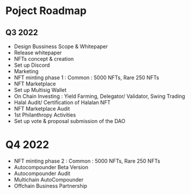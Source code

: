 # Poject Roadmap

## Q3 2022 
- Design Bussiness Scope & Whitepaper
- Release whitepaper
- NFTs concept & creation
- Set up Discord 
- Marketing
- NFT minting phase 1 : Common : 5000 NFTs, Rare 250 NFTs
- NFT Marketplace 
- Set up Multisig Wallet
- On Chain Investing : Yield Farming, Delegator/ Validator, Swing Trading
- Halal Audit/ Certification of Halalan NFT
- NFT Marketplace Audit
- 1st Philanthropy Activities
- Set up vote & proposal submission of the DAO

# Q4 2022
- NFT minting phase 2 : Common : 5000 NFTs, Rare 250 NFTs
- Autocompounder Beta Version
- Autocompounder Audit
- Multichain AutoCompounder
- Offchain Business Partnership
